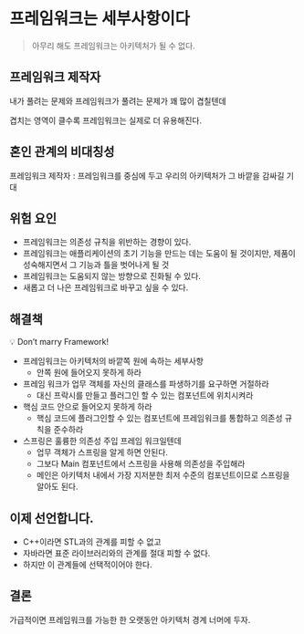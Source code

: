 # 프레임워크는 세부사항이다

> 아무리 해도 프레임워크는 아키텍처가 될 수 없다.

## 프레임워크 제작자

내가 풀려는 문제와 프레임워크가 풀려는 문제가 꽤 많이 겹칠텐데

겹치는 영역이 클수록 프레임워크는 실제로 더 유용해진다.

## 혼인 관계의 비대칭성

프레임워크 제작자 : 프레임워크를 중심에 두고 우리의 아키텍처가 그 바깥을 감싸길 기대

## 위험 요인

- 프레임워크는 의존성 규칙을 위반하는 경향이 있다.
- 프레임워크는 애플리케이션의 초기 기능을 만드는 데는 도움이 될 것이지만, 제품이 성숙해지면서 그 기능과 틀을 벗어나게 될 것
- 프레임워크는 도움되지 않는 방향으로 진화될 수 있다.
- 새롭고 더 나은 프레임워크로 바꾸고 싶을 수 있다.

## 해결책

<aside>
💡 Don’t marry Framework!

</aside>

- 프레임워크는 아키텍처의 바깥쪽 원에 속하는 세부사항
  - 안쪽 원에 들어오지 못하게 하라
- 프레임 워크가 업무 객체를 자신의 클래스를 파생하기를 요구하면 거절하라
  - 대신 프락시를 만들고 플러그인 할 수 있는 컴포넌트에 위치시켜라
- 핵심 코드 안으로 들어오지 못하게 하라
  - 핵심 코드에 플러그인할 수 있는 컴포넌트에 프레임워크를 통합하고 의존성 규칙을 준수하라
- 스프링은 훌륭한 의존성 주입 프레임 워크일텐데
  - 업무 객체가 스프링을 알게 하면 안된다.
  - 그보다 Main 컴포넌트에서 스프링을 사용해 의존성을 주입해라
  - 메인은 아키텍처 내에서 가장 지저분한 최저 수준의 컴포넌트이므로 스프링을 알아도 된다.

## 이제 선언합니다.

- C++이라면 STL과의 관계를 피할 수 없고
- 자바라면 표준 라이브러리와의 관계를 절대 피할 수 없다.
- 하지만 이 관계들에 선택적이어야 한다.

## 결론

가급적이면 프레임워크를 가능한 한 오랫동안 아키텍처 경계 너머에 두자.
